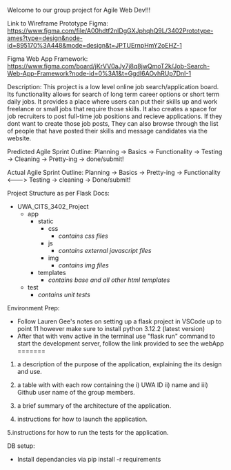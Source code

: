 Welcome to our group project for Agile Web Dev!!!

Link to Wireframe Prototype Figma: https://www.figma.com/file/A00hdtf2nIDgGXJphqhQ9L/3402Prototype-ames?type=design&node-id=895170%3A448&mode=design&t=JPTUErnpHmY2oEHZ-1

Figma Web App Framework: https://www.figma.com/board/jKrVV0aJy7j8q8jwQmoT2k/Job-Search-Web-App-Framework?node-id=0%3A1&t=GgdI6AOvhRUp7DnI-1

Description:
This project is a low level online job search/application board. Its functionality allows for search of long term career options or short term daily jobs. It provides a place where users can put their skills up and work freelance or small jobs that require those skills. It also creates a space for job recruiters to post full-time job positions and recieve applications. If they dont want to create those job posts, They can also browse through the list of people that have posted their skills and message candidates via the website.

Predicted Agile Sprint Outline:
Planning -> Basics -> Functionality -> Testing -> Cleaning -> Pretty-ing -> done/submit!

Actual Agile Sprint Outline:
Planning -> Basics -> Pretty-ing -> Functionality <---> Testing -> cleaning -> Done/submit!


Project Structure as per Flask Docs:
* UWA_CITS_3402_Project
    * app 
      * static
        * css
            * *contains css files*
        * js
          * *contains external javascript files*
        * img
          * *contains img files*
      * templates
        * *contains base and all other html templates*
    * test
      * *contains unit tests*

Environment Prep:
* Follow Lauren Gee's notes on setting up a flask project in VSCode up to point 11 however make sure to install python 3.12.2 (latest version)
* After that with venv active in the terminal use "flask run" command to start the development server, follow the link provided to see the webApp
=======

1. a description of the purpose of the application, explaining the its design and use.

2. a table with with each row containing the i) UWA ID ii) name and iii) Github user name of the group members.
3. a brief summary of the architecture of the application.

4. instructions for how to launch the application.

5.instructions for how to run the tests for the application.

DB setup:
* Install dependancies via pip install -r requirements
